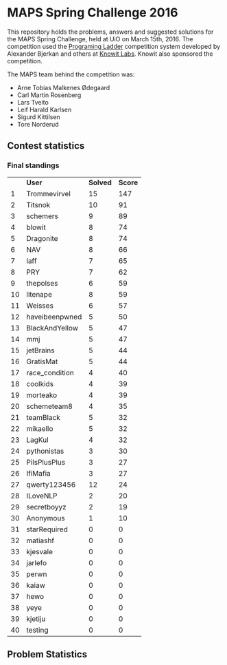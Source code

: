 # MAPS Spring Challenge 2016

This repository holds the problems, answers and suggested
solutions for the MAPS Spring Challenge, held at UiO on
March 15th, 2016. The competition used the
[Programing Ladder](https://github.com/alexanbj/programming-ladder) competition
system developed by Alexander Bjerkan and others at
[Knowit Labs](http://www.knowit.no/).
Knowit also sponsored the competition.

The MAPS team behind the competition was:

* Arne Tobias Malkenes Ødegaard
* Carl Martin Rosenberg
* Lars Tveito
* Leif Harald Karlsen
* Sigurd Kittilsen
* Tore Norderud

## Contest statistics

### Final standings

<table>
<tr>
<td></td>
<td><b>User</b></td>
<td><b>Solved</b></td>
<td><b>Score</b></td>
</tr>
<tr>
<td>1</td>
<td>Trommevirvel</td>
<td>15</td>
<td>147</td>
</tr>
<tr>
<td>2</td>
<td>Titsnok</td>
<td>10</td>
<td>91</td>
</tr>
<tr>
<td>3</td>
<td>schemers</td>
<td>9</td>
<td>89</td>
</tr>
<tr>
<td>4</td>
<td>blowit</td>
<td>8</td>
<td>74</td>
</tr>
<tr>
<td>5</td>
<td>Dragonite</td>
<td>8</td>
<td>74</td>
</tr>
<tr>
<td>6</td>
<td>NAV</td>
<td>8</td>
<td>66</td>
</tr>
<tr>
<td>7</td>
<td>laff</td>
<td>7</td>
<td>65</td>
</tr>
<tr>
<td>8</td>
<td>PRY</td>
<td>7</td>
<td>62</td>
</tr>
<tr>
<td>9</td>
<td>thepolses</td>
<td>6</td>
<td>59</td>
</tr>
<tr>
<td>10</td>
<td>litenape</td>
<td>8</td>
<td>59</td>
</tr>
<tr>
<td>11</td>
<td>Weisses</td>
<td>6</td>
<td>57</td>
</tr>
<tr>
<td>12</td>
<td>haveibeenpwned</td>
<td>5</td>
<td>50</td>
</tr>
<tr>
<td>13</td>
<td>BlackAndYellow</td>
<td>5</td>
<td>47</td>
</tr>
<tr>
<td>14</td>
<td>mmj</td>
<td>5</td>
<td>47</td>
</tr>
<tr>
<td>15</td>
<td>jetBrains</td>
<td>5</td>
<td>44</td>
</tr>
<tr>
<td>16</td>
<td>GratisMat</td>
<td>5</td>
<td>44</td>
</tr>
<tr>
<td>17</td>
<td>race_condition</td>
<td>4</td>
<td>40</td>
</tr>
<tr>
<td>18</td>
<td>coolkids</td>
<td>4</td>
<td>39</td>
</tr>
<tr>
<td>19</td>
<td>morteako</td>
<td>4</td>
<td>39</td>
</tr>
<tr>
<td>20</td>
<td>schemeteam8</td>
<td>4</td>
<td>35</td>
</tr>
<tr>
<td>21</td>
<td>teamBlack</td>
<td>5</td>
<td>32</td>
</tr>
<tr>
<td>22</td>
<td>mikaello</td>
<td>5</td>
<td>32</td>
</tr>
<tr>
<td>23</td>
<td>LagKul</td>
<td>4</td>
<td>32</td>
</tr>
<tr>
<td>24</td>
<td>pythonistas</td>
<td>3</td>
<td>30</td>
</tr>
<tr>
<td>25</td>
<td>PilsPlusPlus</td>
<td>3</td>
<td>27</td>
</tr>
<tr>
<td>26</td>
<td>IfiMafia</td>
<td>3</td>
<td>27</td>
</tr>
<tr>
<td>27</td>
<td>qwerty123456</td>
<td>12</td>
<td>24</td>
</tr>
<tr>
<td>28</td>
<td>ILoveNLP</td>
<td>2</td>
<td>20</td>
</tr>
<tr>
<td>29</td>
<td>secretboyyz</td>
<td>2</td>
<td>19</td>
</tr>
<tr>
<td>30</td>
<td>Anonymous</td>
<td>1</td>
<td>10</td>
</tr>
<tr>
<td>31</td>
<td>starRequired</td>
<td>0</td>
<td>0</td>
</tr>
<tr>
<td>32</td>
<td>matiashf</td>
<td>0</td>
<td>0</td>
</tr>
<tr>
<td>33</td>
<td>kjesvale</td>
<td>0</td>
<td>0</td>
</tr>
<tr>
<td>34</td>
<td>jarlefo</td>
<td>0</td>
<td>0</td>
</tr>
<tr>
<td>35</td>
<td>perwn</td>
<td>0</td>
<td>0</td>
</tr>
<tr>
<td>36</td>
<td>kaiaw</td>
<td>0</td>
<td>0</td>
</tr>
<tr>
<td>37</td>
<td>hewo</td>
<td>0</td>
<td>0</td>
</tr>
<tr>
<td>38</td>
<td>yeye</td>
<td>0</td>
<td>0</td>
</tr>
<tr>
<td>39</td>
<td>kjetiju</td>
<td>0</td>
<td>0</td>
</tr>
<tr>
<td>40</td>
<td>testing</td>
<td>0</td>
<td a>0</td>
</tr>
</table>

## Problem Statistics
